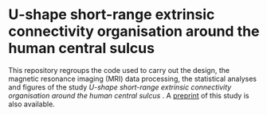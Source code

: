# U-shape short-range extrinsic connectivity organisation around the human central sulcus

This repository regroups the code used to carry out the design, the magnetic resonance imaging (MRI) data processing, the statistical analyses and  figures of the study *U-shape short-range extrinsic connectivity organisation around the human central sulcus*
. A [preprint](https://www.biorxiv.org/content/10.1101/2020.05.07.082800v1) of this study is also available. 